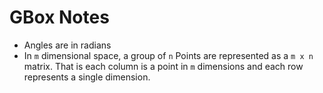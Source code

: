 # GBox Notes

* Angles are in radians
* In `m` dimensional space, a group of `n` Points are represented
    as a `m x n` matrix. That is each column is a point in `m` dimensions
    and each row represents a single dimension.